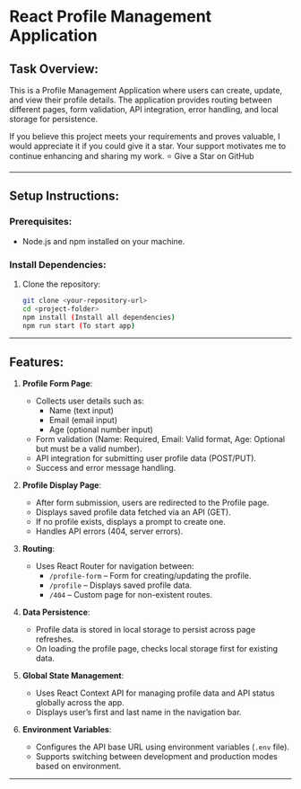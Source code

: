 # React Profile Management Application

## Task Overview:
This is a Profile Management Application where users can create, update, and view their profile details. The application provides routing between different pages, form validation, API integration, error handling, and local storage for persistence.

If you believe this project meets your requirements and proves valuable, I would appreciate it if you could give it a star. Your support motivates me to continue enhancing and sharing my work.
⭐ Give a Star on GitHub

---
## Setup Instructions:

### Prerequisites:
- Node.js and npm installed on your machine.

### Install Dependencies:
1. Clone the repository:
   ```bash
   git clone <your-repository-url>
   cd <project-folder>
   npm install (Install all dependencies)
   npm run start (To start app)
---

## Features:
1. **Profile Form Page**:
   - Collects user details such as:
     - Name (text input)
     - Email (email input)
     - Age (optional number input)
   - Form validation (Name: Required, Email: Valid format, Age: Optional but must be a valid number).
   - API integration for submitting user profile data (POST/PUT).
   - Success and error message handling.

2. **Profile Display Page**:
   - After form submission, users are redirected to the Profile page.
   - Displays saved profile data fetched via an API (GET).
   - If no profile exists, displays a prompt to create one.
   - Handles API errors (404, server errors).

3. **Routing**:
   - Uses React Router for navigation between:
     - `/profile-form` – Form for creating/updating the profile.
     - `/profile` – Displays saved profile data.
     - `/404` – Custom page for non-existent routes.

4. **Data Persistence**:
   - Profile data is stored in local storage to persist across page refreshes.
   - On loading the profile page, checks local storage first for existing data.

5. **Global State Management**:
   - Uses React Context API for managing profile data and API status globally across the app.
   - Displays user’s first and last name in the navigation bar.

6. **Environment Variables**:
   - Configures the API base URL using environment variables (`.env` file).
   - Supports switching between development and production modes based on environment.

---

